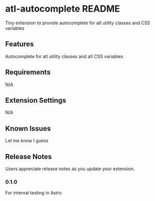 # atl-autocomplete README

Tiny extension to provide autocomplete for atl utility classes and CSS variables

## Features

Autocomplete for atl utility classes and atl CSS variables

## Requirements

N/A

## Extension Settings

N/A

## Known Issues

Let me know I guess

## Release Notes

Users appreciate release notes as you update your extension.

### 0.1.0

For internal testing in Astro
